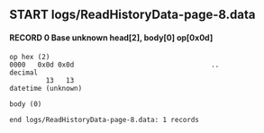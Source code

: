 ## START logs/ReadHistoryData-page-8.data
#### RECORD 0 Base unknown head[2], body[0] op[0x0d]

    op hex (2)
    0000   0x0d 0x0d                                  ..
    decimal
             13   13
    datetime (unknown)

    body (0)

`end logs/ReadHistoryData-page-8.data: 1 records`
